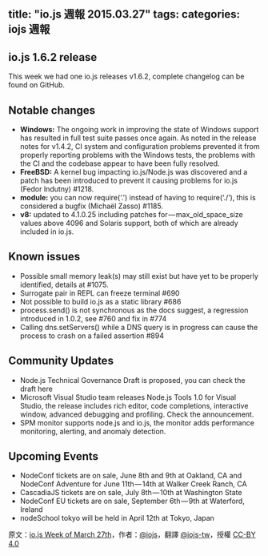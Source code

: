 title: "io.js 週報 2015.03.27"
tags:
categories: iojs 週報
---
## io.js 1.6.2 release
This week we had one io.js releases v1.6.2, complete changelog can be found on GitHub.

## Notable changes

* **Windows:** The ongoing work in improving the state of Windows support has resulted in full test suite passes once again. As noted in the release notes for v1.4.2, CI system and configuration problems prevented it from properly reporting problems with the Windows tests, the problems with the CI and the codebase appear to have been fully resolved.
* **FreeBSD:** A kernel bug impacting io.js/Node.js was discovered and a patch has been introduced to prevent it causing problems for io.js (Fedor Indutny) #1218.
* **module:** you can now require(‘.’) instead of having to require(‘./’), this is considered a bugfix (Michaël Zasso) #1185.
* **v8:** updated to 4.1.0.25 including patches for — max_old_space_size values above 4096 and Solaris support, both of which are already included in io.js.

## Known issues

* Possible small memory leak(s) may still exist but have yet to be properly identified, details at #1075.
* Surrogate pair in REPL can freeze terminal #690
* Not possible to build io.js as a static library #686
* process.send() is not synchronous as the docs suggest, a regression introduced in 1.0.2, see #760 and fix in #774
* Calling dns.setServers() while a DNS query is in progress can cause the process to crash on a failed assertion #894

## Community Updates

* Node.js Technical Governance Draft is proposed, you can check the draft here
* Microsoft Visual Studio team releases Node.js Tools 1.0 for Visual Studio, the release includes rich editor, code completions, interactive window, advanced debugging and profiling. Check the announcement.
* SPM monitor supports node.js and io.js, the monitor adds performance monitoring, alerting, and anomaly detection.

## Upcoming Events
* NodeConf tickets are on sale, June 8th and 9th at Oakland, CA and NodeConf Adventure for June 11th — 14th at Walker Creek Ranch, CA
* CascadiaJS tickets are on sale, July 8th — 10th at Washington State
* NodeConf EU tickets are on sale, September 6th — 9th at Waterford, Ireland
* nodeSchool tokyo will be held in April 12th at Tokyo, Japan

原文：[io.js Week of March 27th](https://medium.com/node-js-javascript/io-js-week-of-march-27th-9555f36bbb9a)，作者：[@iojs](https://medium.com/@iojs)，翻譯 [@iojs-tw](https://github.com/iojs/iojs-tw)，授權 [CC-BY 4.0](https://creativecommons.org/licenses/by/4.0/deed.zh_TW)
